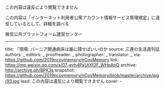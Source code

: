 この内容は違反により閲覧できません

この内容は「インターネット利用者公衆アカウント情報サービス管理規定」に違反しているとして、詳細を調べる

微信公共プラットフォーム運営センター


-------------
title: 「現場: バーニア開通病床は誰に殘せばいいのか
source: 三連の生活週刊誌
authors: _
editors: _
proofreader: _
photographer: _
translator: _
via: https://github.com/2019ncovmemory/nCovMemory
link: https://mp.weixin.qq.com/s/07-eyh4PxUtXf2F_WHpApQ
archive: http://archive.ph/BPK3s
snapshot: https://github.com/2019ncovmemory/nCovMemory/blob/master/archive/jpg/93.jpg
lead: この内容は違反により閲覧できません
cover: -
